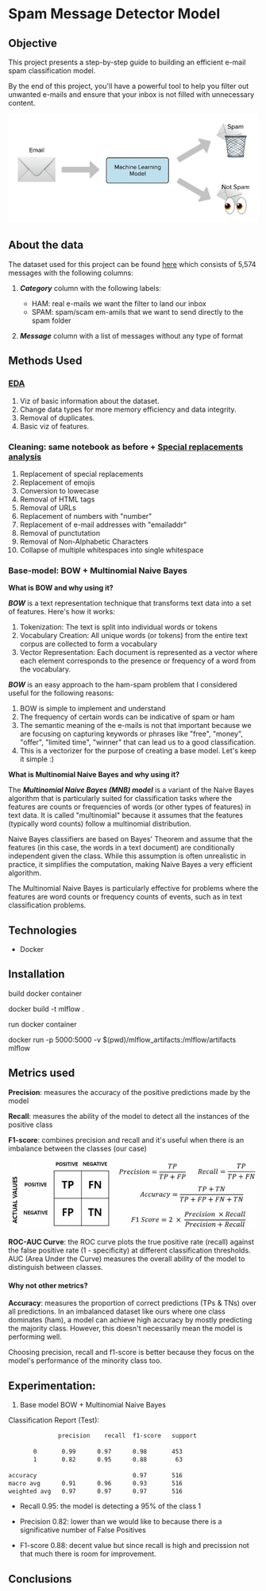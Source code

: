 # Spam Message Detector Model 

## Objective

This project presents a step-by-step guide to building an efficient e-mail spam classification model.

By the end of this project, you'll have a powerful tool to help you filter out unwanted e-mails and ensure that your inbox is not filled with unnecessary content.

![spam classification](images/intro.png)


## About the data
The dataset used for this project can be found [here](https://www.kaggle.com/datasets/mfaisalqureshi/spam-email) which consists of 5,574 messages with the following columns: 

1. ***Category*** column with the following labels:

    * HAM: real e-mails we want the filter to land our inbox
    * SPAM: spam/scam em-amils that we want to send directly to the spam folder

2. ***Message*** column with a list of messages without any type of format

## Methods Used

### [EDA](https://github.com/AMaldu/spam_detector/blob/main/notebooks/preprocessing.ipynb)
1. Viz of basic information about the dataset.
2. Change data types for more memory efficiency and data integrity.
3. Removal of duplicates.
4. Basic viz of features.

### Cleaning: same notebook as before + [Special replacements analysis](https://github.com/AMaldu/spam_detector/blob/main/notebooks/special_chars_analysis.ipynb)
1. Replacement of special replacements  
2. Replacement of emojis
3. Conversion to lowecase
4. Removal of HTML tags
5. Removal of URLs
6. Replacement of numbers with "number"
7. Replacement of e-mail addresses with "emailaddr"
8. Removal of punctutation
9. Removal of Non-Alphabetic Characters
10. Collapse of multiple whitespaces into single whitespace


### Base-model: BOW + Multinomial Naive Bayes 

**What is BOW and why using it?**

***BOW*** is a text representation technique that transforms text data into a set of features. Here's how it works:

1. Tokenization: The text is split into individual words or tokens
2. Vocabulary Creation: All unique words (or tokens) from the entire text corpus are collected to form a vocabulary
3. Vector Representation: Each document is represented as a vector where each element corresponds to the presence or frequency of a word from the vocabulary.

***BOW*** is an easy approach to the ham-spam problem that I considered useful for the following reasons:

1. BOW is simple to implement and understand
2. The frequency of certain words can be indicative of spam or ham
3. The semantic meaning of the e-mails is not that important because we are focusing on capturing keywords or phrases like  "free", "money", "offer", "limited time", "winner" that can lead us to a good classification.
3. This is a vectorizer for the purpose of creating a base model. Let's keep it simple :)

**What is Multinomial Naive Bayes and why using it?**

The ***Multinomial Naive Bayes (MNB) model*** is a variant of the Naive Bayes algorithm that is particularly suited for classification tasks where the features are counts or frequencies of words (or other types of features) in text data. It is called "multinomial" because it assumes that the features (typically word counts) follow a multinomial distribution.

Naive Bayes classifiers are based on Bayes' Theorem and assume that the features (in this case, the words in a text document) are conditionally independent given the class. While this assumption is often unrealistic in practice, it simplifies the computation, making Naive Bayes a very efficient algorithm.

The Multinomial Naive Bayes is particularly effective for problems where the features are word counts or frequency counts of events, such as in text classification problems.



## Technologies

- Docker

## Installation


build docker container 

docker build -t mlflow .

run docker container

docker run -p 5000:5000 -v $(pwd)/mlflow_artifacts:/mlflow/artifacts mlflow


## Metrics used

**Precision**: measures the accuracy of the positive predictions made by the model

**Recall**: measures the ability of the model to detect all the instances of the positive class

**F1-score**: combines precision and recall and it's useful when there is an imbalance between the classes (our case)


<p align="center">
  <img src="images/Confusion-matrix-Precision-Recall-Accuracy-and-F1-score.jpg" width="500"/>
</p>

**ROC-AUC Curve**: the ROC curve plots the true positive rate (recall) against the false positive rate (1 - specificity) at different classification thresholds. AUC (Area Under the Curve) measures the overall ability of the model to distinguish between classes.

#### Why not other metrics?

**Accuracy**: measures the proportion of correct predictions (TPs & TNs) over all predictions. In an imbalanced dataset like ours where one class dominates (ham), a model can achieve high accuracy by mostly predicting the majority class. However, this doesn't necessarily mean the model is performing well.

Choosing precision, recall and f1-score is better because they focus on the model's performance of the minority class too.

## Experimentation: 

1. Base model BOW + Multinomial Naive Bayes


Classification Report (Test):
                 
                  precision    recall  f1-score   support

           0       0.99      0.97      0.98       453
           1       0.82      0.95      0.88        63

    accuracy                           0.97       516
    macro avg      0.91      0.96      0.93       516
    weighted avg   0.97      0.97      0.97       516

- Recall 0.95: the model is detecting a 95% of the class 1

- Precision 0.82: lower than we would like to because there is a significative number of False Positives

- F1-score 0.88: decent value but since recall is high and precission not that much there is room for improvement.


## Conclusions

